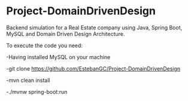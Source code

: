 # Project-DomainDrivenDesign

Backend simulation for a Real Estate company using Java, Spring Boot, MySQL and Domain Driven Design Architecture.

To execute the code you need:

-Having installed MySQL on your machine

-git clone https://github.com/EstebanGC/Project-DomainDrivenDesign

-mvn clean install

-./mvnw spring-boot:run
